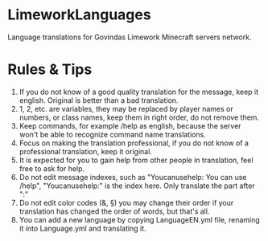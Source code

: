 # LimeworkLanguages
Language translations for Govindas Limework Minecraft servers network.

# Rules & Tips
1. If you do not know of a good quality translation for the message, keep it english. Original is better than a bad translation.
2. $1$, $2$, etc. are variables, they may be replaced by player names or numbers, or class names, keep them in right order, do not remove them.
3. Keep commands, for example /help as english, because the server won't be able to recognize command name translations.
4. Focus on making the translation professional, if you do not know of a professional translation, keep it original.
5. It is expected for you to gain help from other people in translation, feel free to ask for help.
6. Do not edit message indexes, such as "Youcanusehelp: You can use /help", "Youcanusehelp:" is the index here. Only translate the part after ":"
7. Do not edit color codes (&, §) you may change their order if your translation has changed the order of words, but that's all.
8. You can add a new language by copying LanguageEN.yml file, renaming it into Language<Lang>.yml and translating it.
